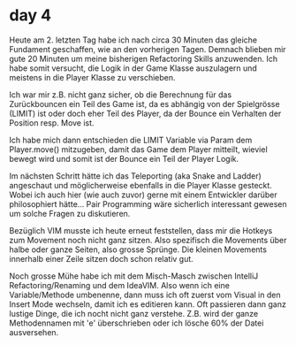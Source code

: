 # day 4

Heute am 2. letzten Tag habe ich nach circa 30 Minuten das gleiche Fundament geschaffen, wie an den vorherigen Tagen.
Demnach blieben mir gute 20 Minuten um meine bisherigen Refactoring Skills anzuwenden. Ich habe somit versucht, die
Logik in der Game Klasse auszulagern und meistens in die Player Klasse zu verschieben.

Ich war mir z.B. nicht ganz sicher, ob die Berechnung für das Zurückbouncen ein Teil des Game ist, da es abhängig von
der Spielgrösse (LIMIT) ist oder doch eher Teil des Player, da der Bounce ein Verhalten der Position resp. Move ist.

Ich habe mich dann entschieden die LIMIT Variable via Param dem Player.move() mitzugeben, damit das Game dem Player
mitteilt, wieviel bewegt wird und somit ist der Bounce ein Teil der Player Logik.

Im nächsten Schritt hätte ich das Teleporting (aka Snake and Ladder) angeschaut und möglicherweise ebenfalls in die
Player Klasse gesteckt. Wobei ich auch hier (wie auch zuvor) gerne mit einem Entwickler darüber philosophiert hätte...
Pair Programming wäre sicherlich interessant gewesen um solche Fragen zu diskutieren.

Bezüglich VIM musste ich heute erneut feststellen, dass mir die Hotkeys zum Movement noch nicht ganz sitzen. Also
spezifisch die Movements über halbe oder ganze Seiten, also grosse Sprünge. Die kleinen Movements innerhalb einer Zeile
sitzen doch schon relativ gut.

Noch grosse Mühe habe ich mit dem Misch-Masch zwischen IntelliJ Refactoring/Renaming und dem IdeaVIM. Also wenn ich eine
Variable/Methode umbenenne, dann muss ich oft zuerst vom Visual in den Insert Mode wechseln, damit ich es editieren
kann. Oft passieren dann ganz lustige Dinge, die ich nocht nicht ganz verstehe. Z.B. wird der ganze Methodennamen mit
'e' überschrieben oder ich lösche 60% der Datei ausversehen.
